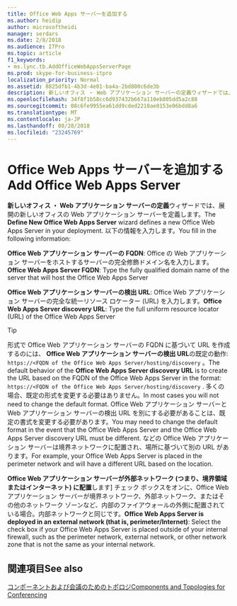 ```yaml
---
title: Office Web Apps サーバーを追加する
ms.author: heidip
author: microsoftheidi
manager: serdars
ms.date: 2/8/2018
ms.audience: ITPro
ms.topic: article
f1_keywords:
- ms.lync.tb.AddOfficeWebAppsServerPage
ms.prod: skype-for-business-itpro
localization_priority: Normal
ms.assetid: 8825dfb1-4b3d-4e01-ba4a-2bd800c6de3b
description: 新しいオフィス ・ Web アプリケーション サーバーの定義ウィザードでは、展開の新しいオフィスの Web アプリケーション サーバーを定義します。 以下の情報を入力します。
ms.openlocfilehash: 34f8f1b58cc6d937432b667a110eb805dd5a2c88
ms.sourcegitcommit: 08c6fe9955ea61dd9cded2210ae0153e06bdd8a6
ms.translationtype: MT
ms.contentlocale: ja-JP
ms.lasthandoff: 08/28/2018
ms.locfileid: "23245769"
---
```

# <a name="add-office-web-apps-server"></a><span data-ttu-id="b2a60-104">Office Web Apps サーバーを追加する</span><span class="sxs-lookup"><span data-stu-id="b2a60-104">Add Office Web Apps Server</span></span>

<span data-ttu-id="b2a60-105">**新しいオフィス ・ Web アプリケーション サーバーの定義**ウィザードでは、展開の新しいオフィスの Web アプリケーション サーバーを定義します。</span><span class="sxs-lookup"><span data-stu-id="b2a60-105">The **Define New Office Web Apps Server** wizard defines a new Office Web Apps Server in your deployment.</span></span> <span data-ttu-id="b2a60-106">以下の情報を入力します。</span><span class="sxs-lookup"><span data-stu-id="b2a60-106">You fill in the following information:</span></span>

 <span data-ttu-id="b2a60-107">**Office Web アプリケーション サーバーの FQDN**: Office の Web アプリケーション サーバーをホストするサーバーの完全修飾ドメイン名を入力します。</span><span class="sxs-lookup"><span data-stu-id="b2a60-107">**Office Web Apps Server FQDN**: Type the fully qualified domain name of the server that will host the Office Web Apps Server</span></span>

 <span data-ttu-id="b2a60-108">**Office Web アプリケーション サーバーの検出 URL**: Office Web アプリケーション サーバーの完全な統一リソース ロケーター (URL) を入力します。</span><span class="sxs-lookup"><span data-stu-id="b2a60-108">**Office Web Apps Server discovery URL**: Type the full uniform resource locator (URL) of the Office Web Apps Server</span></span>

> [!TIP]
> <span data-ttu-id="b2a60-109">形式で Office Web アプリケーション サーバーの FQDN に基づいて URL を作成するのには、 **Office Web アプリケーション サーバーの検出 URL**の既定の動作: `https://<FQDN of the Office Web Apps Server/hosting/discovery` 。</span><span class="sxs-lookup"><span data-stu-id="b2a60-109">The default behavior of the **Office Web Apps Server discovery URL** is to create the URL based on the FQDN of the Office Web Apps Server in the format: `https://<FQDN of the Office Web Apps Server/hosting/discovery` .</span></span> <span data-ttu-id="b2a60-110">多くの場合、既定の形式を変更する必要はありません。</span><span class="sxs-lookup"><span data-stu-id="b2a60-110">In most cases you will not need to change the default format.</span></span> <span data-ttu-id="b2a60-111">Office Web アプリケーション サーバーと Web アプリケーション サーバーの検出 URL を別にする必要があることは、既定の書式を変更する必要があります。</span><span class="sxs-lookup"><span data-stu-id="b2a60-111">You may need to change the default format in the event that the Office Web Apps Server and the Office Web Apps Server discovery URL must be different.</span></span> <span data-ttu-id="b2a60-112">などの Office Web アプリケーション サーバーは境界ネットワークに配置され、場所に基づいて別の URL があります。</span><span class="sxs-lookup"><span data-stu-id="b2a60-112">For example, your Office Web Apps Server is placed in the perimeter network and will have a different URL based on the location.</span></span>

 <span data-ttu-id="b2a60-113">**Office Web アプリケーション サーバーが外部ネットワーク (つまり、境界領域またはインターネット) に配置**します] チェック ボックスをオンに、Office Web アプリケーション サーバーが境界ネットワーク、外部ネットワーク、またはその他のネットワーク ゾーンなど、内部のファイアウォールの外側に配置されている場合。内部ネットワークと同じです。</span><span class="sxs-lookup"><span data-stu-id="b2a60-113">**Office Web Apps Server is deployed in an external network (that is, perimeter/Internet)**: Select the check box if your Office Web Apps Server is placed outside of your internal firewall, such as the perimeter network, external network, or other network zone that is not the same as your internal network.</span></span>

## <a name="see-also"></a><span data-ttu-id="b2a60-114">関連項目</span><span class="sxs-lookup"><span data-stu-id="b2a60-114">See also</span></span>

[<span data-ttu-id="b2a60-115">コンポーネントおよび会議のためのトポロジ</span><span class="sxs-lookup"><span data-stu-id="b2a60-115">Components and Topologies for Conferencing</span></span>](https://technet.microsoft.com/library/eb83052a-3360-4ba1-a6a0-6ee419942809.aspx)